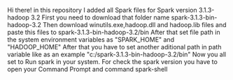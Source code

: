 Hi there! in this repository I added all Spark files for Spark version 3.1.3-hadoop 3.2
First you need to download that folder name spark-3.1.3-bin-hadoop-3.2
Then download winutils.exe,hadoop.dll and hadoop.lib files and paste this files to spark-3.1.3-bin-hadoop-3.2/bin
After that set file path in the system environment variables as "SPARK_HOME" and "HADOOP_HOME"
After that you have to set another aditional path in path variable like as an example "c:/spark-3.1.3-bin-hadoop-3.2/bin"
Now you all set to Run spark in your system. For check the spark version you have to open your Command Prompt and command spark-shell
